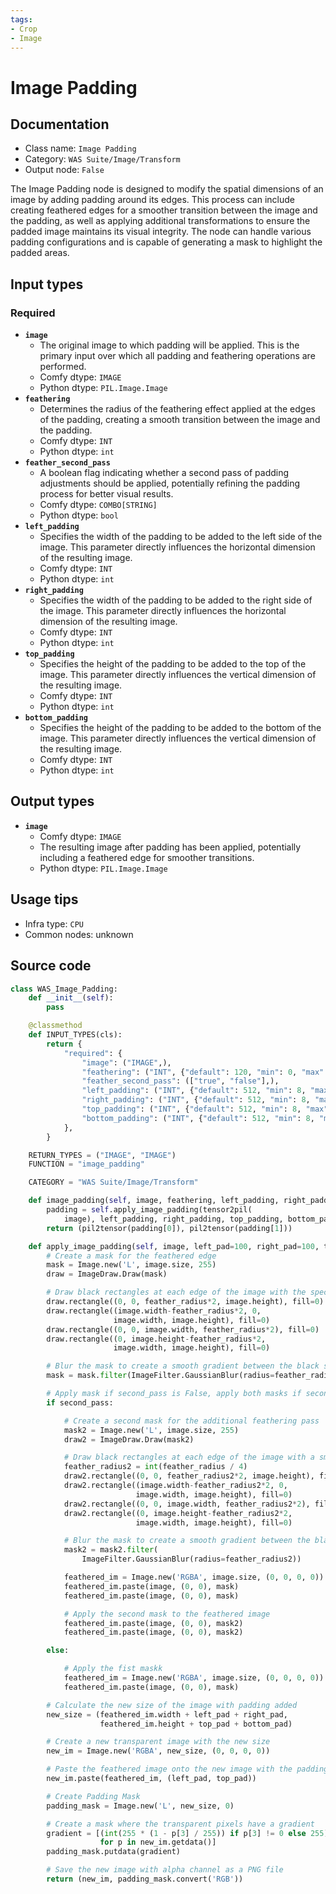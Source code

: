 ```yaml
---
tags:
- Crop
- Image
---
```


# Image Padding
## Documentation
- Class name: `Image Padding`
- Category: `WAS Suite/Image/Transform`
- Output node: `False`

The Image Padding node is designed to modify the spatial dimensions of an image by adding padding around its edges. This process can include creating feathered edges for a smoother transition between the image and the padding, as well as applying additional transformations to ensure the padded image maintains its visual integrity. The node can handle various padding configurations and is capable of generating a mask to highlight the padded areas.
## Input types
### Required
- **`image`**
    - The original image to which padding will be applied. This is the primary input over which all padding and feathering operations are performed.
    - Comfy dtype: `IMAGE`
    - Python dtype: `PIL.Image.Image`
- **`feathering`**
    - Determines the radius of the feathering effect applied at the edges of the padding, creating a smooth transition between the image and the padding.
    - Comfy dtype: `INT`
    - Python dtype: `int`
- **`feather_second_pass`**
    - A boolean flag indicating whether a second pass of padding adjustments should be applied, potentially refining the padding process for better visual results.
    - Comfy dtype: `COMBO[STRING]`
    - Python dtype: `bool`
- **`left_padding`**
    - Specifies the width of the padding to be added to the left side of the image. This parameter directly influences the horizontal dimension of the resulting image.
    - Comfy dtype: `INT`
    - Python dtype: `int`
- **`right_padding`**
    - Specifies the width of the padding to be added to the right side of the image. This parameter directly influences the horizontal dimension of the resulting image.
    - Comfy dtype: `INT`
    - Python dtype: `int`
- **`top_padding`**
    - Specifies the height of the padding to be added to the top of the image. This parameter directly influences the vertical dimension of the resulting image.
    - Comfy dtype: `INT`
    - Python dtype: `int`
- **`bottom_padding`**
    - Specifies the height of the padding to be added to the bottom of the image. This parameter directly influences the vertical dimension of the resulting image.
    - Comfy dtype: `INT`
    - Python dtype: `int`
## Output types
- **`image`**
    - Comfy dtype: `IMAGE`
    - The resulting image after padding has been applied, potentially including a feathered edge for smoother transitions.
    - Python dtype: `PIL.Image.Image`
## Usage tips
- Infra type: `CPU`
- Common nodes: unknown


## Source code
```python
class WAS_Image_Padding:
    def __init__(self):
        pass

    @classmethod
    def INPUT_TYPES(cls):
        return {
            "required": {
                "image": ("IMAGE",),
                "feathering": ("INT", {"default": 120, "min": 0, "max": 2048, "step": 1}),
                "feather_second_pass": (["true", "false"],),
                "left_padding": ("INT", {"default": 512, "min": 8, "max": 48000, "step": 1}),
                "right_padding": ("INT", {"default": 512, "min": 8, "max": 48000, "step": 1}),
                "top_padding": ("INT", {"default": 512, "min": 8, "max": 48000, "step": 1}),
                "bottom_padding": ("INT", {"default": 512, "min": 8, "max": 48000, "step": 1}),
            },
        }

    RETURN_TYPES = ("IMAGE", "IMAGE")
    FUNCTION = "image_padding"

    CATEGORY = "WAS Suite/Image/Transform"

    def image_padding(self, image, feathering, left_padding, right_padding, top_padding, bottom_padding, feather_second_pass=True):
        padding = self.apply_image_padding(tensor2pil(
            image), left_padding, right_padding, top_padding, bottom_padding, feathering, second_pass=True)
        return (pil2tensor(padding[0]), pil2tensor(padding[1]))

    def apply_image_padding(self, image, left_pad=100, right_pad=100, top_pad=100, bottom_pad=100, feather_radius=50, second_pass=True):
        # Create a mask for the feathered edge
        mask = Image.new('L', image.size, 255)
        draw = ImageDraw.Draw(mask)

        # Draw black rectangles at each edge of the image with the specified feather radius
        draw.rectangle((0, 0, feather_radius*2, image.height), fill=0)
        draw.rectangle((image.width-feather_radius*2, 0,
                       image.width, image.height), fill=0)
        draw.rectangle((0, 0, image.width, feather_radius*2), fill=0)
        draw.rectangle((0, image.height-feather_radius*2,
                       image.width, image.height), fill=0)

        # Blur the mask to create a smooth gradient between the black shapes and the white background
        mask = mask.filter(ImageFilter.GaussianBlur(radius=feather_radius))

        # Apply mask if second_pass is False, apply both masks if second_pass is True
        if second_pass:

            # Create a second mask for the additional feathering pass
            mask2 = Image.new('L', image.size, 255)
            draw2 = ImageDraw.Draw(mask2)

            # Draw black rectangles at each edge of the image with a smaller feather radius
            feather_radius2 = int(feather_radius / 4)
            draw2.rectangle((0, 0, feather_radius2*2, image.height), fill=0)
            draw2.rectangle((image.width-feather_radius2*2, 0,
                            image.width, image.height), fill=0)
            draw2.rectangle((0, 0, image.width, feather_radius2*2), fill=0)
            draw2.rectangle((0, image.height-feather_radius2*2,
                            image.width, image.height), fill=0)

            # Blur the mask to create a smooth gradient between the black shapes and the white background
            mask2 = mask2.filter(
                ImageFilter.GaussianBlur(radius=feather_radius2))

            feathered_im = Image.new('RGBA', image.size, (0, 0, 0, 0))
            feathered_im.paste(image, (0, 0), mask)
            feathered_im.paste(image, (0, 0), mask)

            # Apply the second mask to the feathered image
            feathered_im.paste(image, (0, 0), mask2)
            feathered_im.paste(image, (0, 0), mask2)

        else:

            # Apply the fist maskk
            feathered_im = Image.new('RGBA', image.size, (0, 0, 0, 0))
            feathered_im.paste(image, (0, 0), mask)

        # Calculate the new size of the image with padding added
        new_size = (feathered_im.width + left_pad + right_pad,
                    feathered_im.height + top_pad + bottom_pad)

        # Create a new transparent image with the new size
        new_im = Image.new('RGBA', new_size, (0, 0, 0, 0))

        # Paste the feathered image onto the new image with the padding
        new_im.paste(feathered_im, (left_pad, top_pad))

        # Create Padding Mask
        padding_mask = Image.new('L', new_size, 0)

        # Create a mask where the transparent pixels have a gradient
        gradient = [(int(255 * (1 - p[3] / 255)) if p[3] != 0 else 255)
                    for p in new_im.getdata()]
        padding_mask.putdata(gradient)

        # Save the new image with alpha channel as a PNG file
        return (new_im, padding_mask.convert('RGB'))

```
